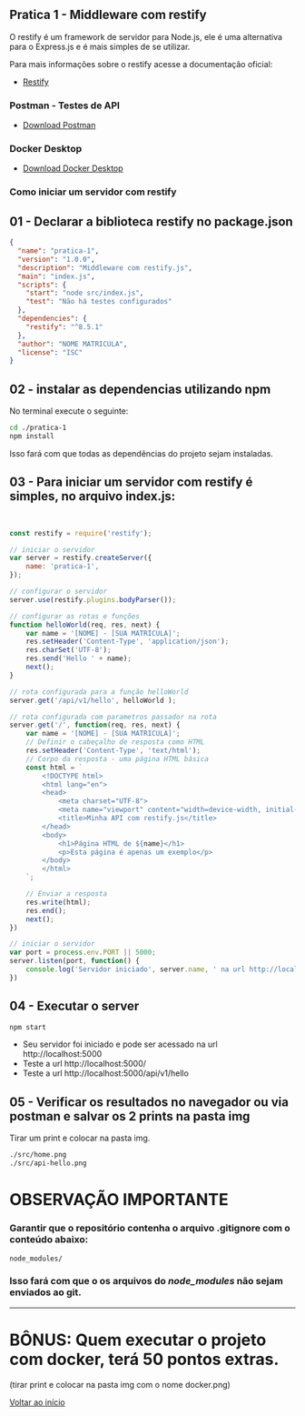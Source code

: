 ## Pratica 1 - Middleware com restify

O restify é um framework de servidor para Node.js, ele é uma alternativa para o Express.js e é mais simples de se utilizar.

Para mais informações sobre o restify acesse a documentação oficial:

- [Restify](http://restify.com/)

### Postman - Testes de API
- [Download Postman](https://www.postman.com/downloads/)

### Docker Desktop
- [Download Docker Desktop](https://www.docker.com/products/docker-desktop/)

### Como iniciar um servidor com restify

## 01 - Declarar a biblioteca restify no package.json
```json
{
  "name": "pratica-1",
  "version": "1.0.0",
  "description": "Middleware com restify.js",
  "main": "index.js",
  "scripts": {
    "start": "node src/index.js",
    "test": "Não há testes configurados"
  },
  "dependencies": {
    "restify": "^8.5.1"
  },
  "author": "NOME MATRICULA",
  "license": "ISC"
}

```
## 02 - instalar as dependencias utilizando npm
No terminal execute o seguinte:
```bash
cd ./pratica-1
npm install
```
Isso fará com que todas as dependências do projeto sejam instaladas.

## 03 - Para iniciar um servidor com restify é simples, no arquivo index.js:

```js


const restify = require('restify');

// iniciar o servidor
var server = restify.createServer({
    name: 'pratica-1',
});

// configurar o servidor
server.use(restify.plugins.bodyParser());

// configurar as rotas e funções
function helloWorld(req, res, next) {
    var name = '[NOME] - [SUA MATRICULA]';
    res.setHeader('Content-Type', 'application/json');
    res.charSet('UTF-8');
    res.send('Hello ' + name);
    next();
}

// rota configurada para a função helloWorld
server.get('/api/v1/hello', helloWorld );

// rota configurada com parametros passador na rota
server.get('/', function(req, res, next) {
    var name = '[NOME] - [SUA MATRICULA]';
    // Definir o cabeçalho de resposta como HTML
    res.setHeader('Content-Type', 'text/html');
    // Corpo da resposta - uma página HTML básica
    const html = `
        <!DOCTYPE html>
        <html lang="en">
        <head>
            <meta charset="UTF-8">
            <meta name="viewport" content="width=device-width, initial-scale=1.0">
            <title>Minha API com restify.js</title>
        </head>
        <body>
            <h1>Página HTML de ${name}</h1>
            <p>Esta página é apenas um exemplo</p>
        </body>
        </html>
    `;

    // Enviar a resposta
    res.write(html);
    res.end();
    next();
})

// iniciar o servidor
var port = process.env.PORT || 5000;
server.listen(port, function() {
    console.log('Servidor iniciado', server.name, ' na url http://localhost:' + port);
})

```
## 04 - Executar o server
```bash
npm start
```
- Seu servidor foi iniciado e pode ser acessado na url http://localhost:5000
- Teste a url http://localhost:5000/
- Teste a url http://localhost:5000/api/v1/hello

## 05 - Verificar os resultados no navegador ou via postman e salvar os 2 prints na pasta img

Tirar um print e colocar na pasta img.

```bash
./src/home.png
./src/api-hello.png
```

# OBSERVAÇÃO IMPORTANTE
### Garantir que o repositório contenha o arquivo .gitignore com o conteúdo abaixo:
```git
node_modules/
```
### Isso fará com que o os arquivos do *_node_modules_* não sejam enviados ao git.
---
# BÔNUS: Quem executar o projeto com docker, terá 50 pontos extras. 
(tirar print e colocar na pasta img com o nome docker.png)

[Voltar ao início](../README.md)